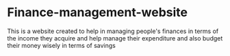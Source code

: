 # Finance-management-website
This is a website created to help in managing people's finances in terms of the income they acquire and help manage their expenditure and also budget their money wisely in terms of savings

